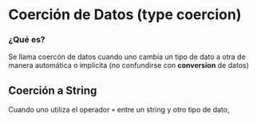# Coerción de Datos (type coercion)

### ¿Qué es?

Se llama coercón de datos cuando uno cambia un tipo de dato a otra de manera automática o implicita (no confundirse con **conversion** de datos)

## Coerción a String

Cuando uno utiliza el operador `+` entre un string y otro tipo de dato, 
